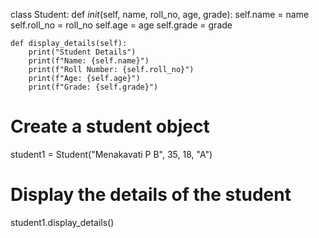 class Student:
    def _init_(self, name, roll_no, age, grade):
        self.name = name
        self.roll_no = roll_no
        self.age = age
        self.grade = grade

    def display_details(self):
        print("Student Details")
        print(f"Name: {self.name}")
        print(f"Roll Number: {self.roll_no}")
        print(f"Age: {self.age}")
        print(f"Grade: {self.grade}")

# Create a student object
student1 = Student("Menakavati P B", 35, 18, "A")

# Display the details of the student
student1.display_details()
